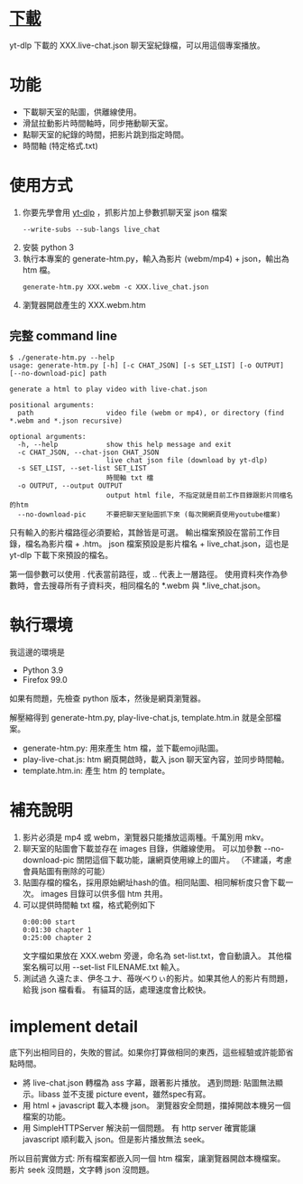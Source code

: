 # [下載](https://github.com/ting1322/chat-player/releases/latest/download/chat-player.zip)

yt-dlp 下載的 XXX.live-chat.json 聊天室紀錄檔，可以用這個專案播放。

# 功能

- 下載聊天室的貼圖，供離線使用。
- 滑鼠拉動影片時間軸時，同步捲動聊天室。
- 點聊天室的紀錄的時間，把影片跳到指定時間。
- 時間軸 (特定格式.txt)

# 使用方式

1. 你要先學會用 [yt-dlp](https://github.com/yt-dlp/yt-dlp) ，抓影片加上參數抓聊天室 json 檔案
   ```
   --write-subs --sub-langs live_chat
   ```
2. 安裝 python 3
3. 執行本專案的 generate-htm.py，輸入為影片 (webm/mp4) + json，輸出為 htm 檔。
   ```
   generate-htm.py XXX.webm -c XXX.live_chat.json
   ```
4. 瀏覽器開啟產生的 XXX.webm.htm

## 完整 command line

```
$ ./generate-htm.py --help
usage: generate-htm.py [-h] [-c CHAT_JSON] [-s SET_LIST] [-o OUTPUT] [--no-download-pic] path

generate a html to play video with live-chat.json

positional arguments:
  path                  video file (webm or mp4), or directory (find *.webm and *.json recursive)

optional arguments:
  -h, --help            show this help message and exit
  -c CHAT_JSON, --chat-json CHAT_JSON
                        live chat json file (download by yt-dlp)
  -s SET_LIST, --set-list SET_LIST
                        時間軸 txt 檔
  -o OUTPUT, --output OUTPUT
                        output html file, 不指定就是目前工作目錄跟影片同檔名的htm
  --no-download-pic     不要把聊天室貼圖抓下來 (每次開網頁使用youtube檔案)
 ```

只有輸入的影片檔路徑必須要給，其餘皆是可選。
輸出檔案預設在當前工作目錄，檔名為影片檔 + .htm。
json 檔案預設是影片檔名 + live_chat.json，這也是 yt-dlp 下載下來預設的檔名。

第一個參數可以使用 . 代表當前路徑，或 .. 代表上一層路徑。
使用資料夾作為參數時，會去搜尋所有子資料夾，相同檔名的 *.webm 與 *.live\_chat.json。

# 執行環境

我這邊的環境是

- Python 3.9
- Firefox 99.0

如果有問題，先檢查 python 版本，然後是網頁瀏覽器。

解壓縮得到 generate-htm.py, play-live-chat.js, template.htm.in 就是全部檔案。

- generate-htm.py: 用來產生 htm 檔，並下載emoji貼圖。
- play-live-chat.js: htm 網頁開啟時，載入 json 聊天室內容，並同步時間軸。
- template.htm.in: 產生 htm 的 template。

# 補充說明

1. 影片必須是 mp4 或 webm，瀏覽器只能播放這兩種。千萬別用 mkv。
2. 聊天室的貼圖會下載並存在 images 目錄，供離線使用。
   可以加參數 --no-download-pic 關閉這個下載功能，讓網頁使用線上的圖片。
   （不建議，考慮會員貼圖有刪除的可能）
3. 貼圖存檔的檔名，採用原始網址hash的值。相同貼圖、相同解析度只會下載一次。
   images 目錄可以供多個 htm 共用。
4. 可以提供時間軸 txt 檔，格式範例如下
   ```
   0:00:00 start
   0:01:30 chapter 1
   0:25:00 chapter 2
   ```
   文字檔如果放在 XXX.webm 旁邊，命名為 set-list.txt，會自動讀入。
   其他檔案名稱可以用 --set-list FILENAME.txt 輸入。
5. 測試過 久遠たま、伊冬ユナ、苺咲べりぃ的影片。如果其他人的影片有問題，給我 json 檔看看。
   有貓耳的話，處理速度會比較快。
   
# implement detail

底下列出相同目的，失敗的嘗試。如果你打算做相同的東西，這些經驗或許能節省點時間。

- 將 live-chat.json 轉檔為 ass 字幕，跟著影片播放。
  遇到問題: 貼圖無法顯示。libass 並不支援 picture event，雖然spec有寫。
- 用 html + javascript 載入本機 json。
  瀏覽器安全問題，擋掉開啟本機另一個檔案的功能。
- 用 SimpleHTTPServer 解決前一個問題。
  有 http server 確實能讓 javascript 順利載入 json。但是影片播放無法 seek。

所以目前實做方式: 所有檔案都嵌入同一個 htm 檔案，讓瀏覽器開啟本機檔案。
影片 seek 沒問題，文字轉 json 沒問題。
